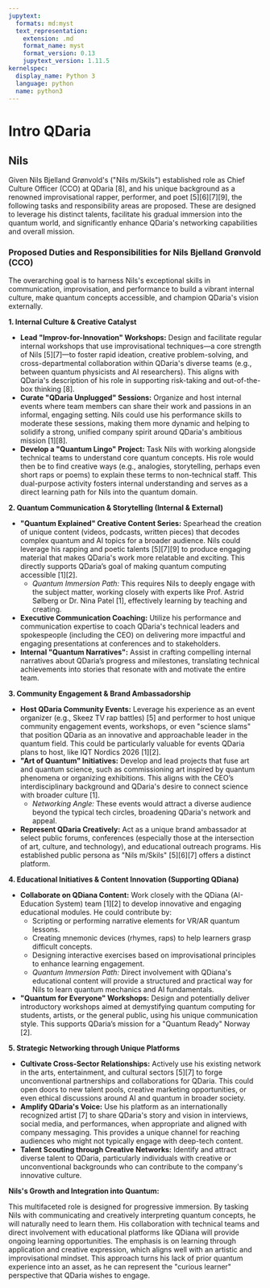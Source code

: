 ```yaml
---
jupytext:
  formats: md:myst
  text_representation:
    extension: .md
    format_name: myst
    format_version: 0.13
    jupytext_version: 1.11.5
kernelspec:
  display_name: Python 3
  language: python
  name: python3
---
```


# Intro QDaria

## Nils 

Given Nils Bjelland Grønvold's ("Nils m/Skils") established role as Chief Culture Officer (CCO) at QDaria [8], and his unique background as a renowned improvisational rapper, performer, and poet [5][6][7][9], the following tasks and responsibility areas are proposed. These are designed to leverage his distinct talents, facilitate his gradual immersion into the quantum world, and significantly enhance QDaria's networking capabilities and overall mission.

### Proposed Duties and Responsibilities for Nils Bjelland Grønvold (CCO)

The overarching goal is to harness Nils's exceptional skills in communication, improvisation, and performance to build a vibrant internal culture, make quantum concepts accessible, and champion QDaria's vision externally.

**1. Internal Culture & Creative Catalyst**

*   **Lead "Improv-for-Innovation" Workshops:** Design and facilitate regular internal workshops that use improvisational techniques—a core strength of Nils [5][7]—to foster rapid ideation, creative problem-solving, and cross-departmental collaboration within QDaria's diverse teams (e.g., between quantum physicists and AI researchers). This aligns with QDaria's description of his role in supporting risk-taking and out-of-the-box thinking [8].
*   **Curate "QDaria Unplugged" Sessions:** Organize and host internal events where team members can share their work and passions in an informal, engaging setting. Nils could use his performance skills to moderate these sessions, making them more dynamic and helping to solidify a strong, unified company spirit around QDaria's ambitious mission [1][8].
*   **Develop a "Quantum Lingo" Project:** Task Nils with working alongside technical teams to understand core quantum concepts. His role would then be to find creative ways (e.g., analogies, storytelling, perhaps even short raps or poems) to explain these terms to non-technical staff. This dual-purpose activity fosters internal understanding and serves as a direct learning path for Nils into the quantum domain.

**2. Quantum Communication & Storytelling (Internal & External)**

*   **"Quantum Explained" Creative Content Series:** Spearhead the creation of unique content (videos, podcasts, written pieces) that decodes complex quantum and AI topics for a broader audience. Nils could leverage his rapping and poetic talents [5][7][9] to produce engaging material that makes QDaria's work more relatable and exciting. This directly supports QDaria’s goal of making quantum computing accessible [1][2].
    *   *Quantum Immersion Path:* This requires Nils to deeply engage with the subject matter, working closely with experts like Prof. Astrid Sølberg or Dr. Nina Patel [1], effectively learning by teaching and creating.
*   **Executive Communication Coaching:** Utilize his performance and communication expertise to coach QDaria's technical leaders and spokespeople (including the CEO) on delivering more impactful and engaging presentations at conferences and to stakeholders.
*   **Internal "Quantum Narratives":** Assist in crafting compelling internal narratives about QDaria’s progress and milestones, translating technical achievements into stories that resonate with and motivate the entire team.

**3. Community Engagement & Brand Ambassadorship**

*   **Host QDaria Community Events:** Leverage his experience as an event organizer (e.g., Skeez TV rap battles) [5] and performer to host unique community engagement events, workshops, or even "science slams" that position QDaria as an innovative and approachable leader in the quantum field. This could be particularly valuable for events QDaria plans to host, like IQT Nordics 2026 [1][2].
*   **"Art of Quantum" Initiatives:** Develop and lead projects that fuse art and quantum science, such as commissioning art inspired by quantum phenomena or organizing exhibitions. This aligns with the CEO’s interdisciplinary background and QDaria's desire to connect science with broader culture [1].
    *   *Networking Angle:* These events would attract a diverse audience beyond the typical tech circles, broadening QDaria's network and appeal.
*   **Represent QDaria Creatively:** Act as a unique brand ambassador at select public forums, conferences (especially those at the intersection of art, culture, and technology), and educational outreach programs. His established public persona as "Nils m/Skils" [5][6][7] offers a distinct platform.

**4. Educational Initiatives & Content Innovation (Supporting QDiana)**

*   **Collaborate on QDiana Content:** Work closely with the QDiana (AI-Education System) team [1][2] to develop innovative and engaging educational modules. He could contribute by:
    *   Scripting or performing narrative elements for VR/AR quantum lessons.
    *   Creating mnemonic devices (rhymes, raps) to help learners grasp difficult concepts.
    *   Designing interactive exercises based on improvisational principles to enhance learning engagement.
    *   *Quantum Immersion Path:* Direct involvement with QDiana's educational content will provide a structured and practical way for Nils to learn quantum mechanics and AI fundamentals.
*   **"Quantum for Everyone" Workshops:** Design and potentially deliver introductory workshops aimed at demystifying quantum computing for students, artists, or the general public, using his unique communication style. This supports QDaria’s mission for a "Quantum Ready" Norway [2].

**5. Strategic Networking through Unique Platforms**

*   **Cultivate Cross-Sector Relationships:** Actively use his existing network in the arts, entertainment, and cultural sectors [5][7] to forge unconventional partnerships and collaborations for QDaria. This could open doors to new talent pools, creative marketing opportunities, or even ethical discussions around AI and quantum in broader society.
*   **Amplify QDaria's Voice:** Use his platform as an internationally recognized artist [7] to share QDaria's story and vision in interviews, social media, and performances, when appropriate and aligned with company messaging. This provides a unique channel for reaching audiences who might not typically engage with deep-tech content.
*   **Talent Scouting through Creative Networks:** Identify and attract diverse talent to QDaria, particularly individuals with creative or unconventional backgrounds who can contribute to the company's innovative culture.

**Nils's Growth and Integration into Quantum:**

This multifaceted role is designed for progressive immersion. By tasking Nils with communicating and creatively interpreting quantum concepts, he will naturally need to learn them. His collaboration with technical teams and direct involvement with educational platforms like QDiana will provide ongoing learning opportunities. The emphasis is on learning through application and creative expression, which aligns well with an artistic and improvisational mindset. This approach turns his lack of prior quantum experience into an asset, as he can represent the "curious learner" perspective that QDaria wishes to engage.
